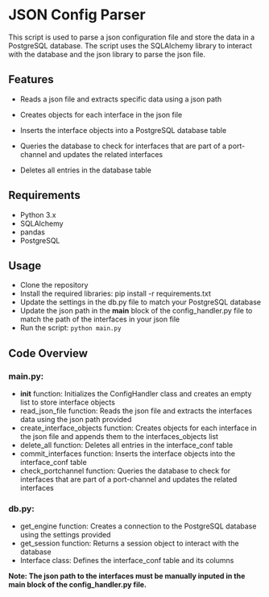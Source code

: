 # JSON Config Parser

This script is used to parse a json configuration file and store the data in a PostgreSQL database. The script uses the SQLAlchemy library to interact with the database and the json library to parse the json file.

## Features
- Reads a json file and extracts specific data using a json path

- Creates objects for each interface in the json file

- Inserts the interface objects into a PostgreSQL database table

- Queries the database to check for interfaces that are part of a port-channel and updates the related interfaces

- Deletes all entries in the database table

## Requirements
- Python 3.x 
- SQLAlchemy 
- pandas
- PostgreSQL
## Usage
- Clone the repository
- Install the required libraries: pip install -r requirements.txt
- Update the settings in the db.py file to match your PostgreSQL database
- Update the json path in the __main__ block of the config_handler.py file to match the path of the interfaces in your json file
- Run the script: `python main.py`

## Code Overview

### main.py:

- __init__ function: Initializes the ConfigHandler class and creates an empty list to store interface objects
- read_json_file function: Reads the json file and extracts the interfaces data using the json path provided
- create_interface_objects function: Creates objects for each interface in the json file and appends them to the interfaces_objects list
- delete_all function: Deletes all entries in the interface_conf table
- commit_interfaces function: Inserts the interface objects into the interface_conf table
- check_portchannel function: Queries the database to check for interfaces that are part of a port-channel and updates the related interfaces
### db.py:

- get_engine function: Creates a connection to the PostgreSQL database using the settings provided
- get_session function: Returns a session object to interact with the database
- Interface class: Defines the interface_conf table and its columns

**Note: The json path to the interfaces must be manually inputed in the __main__ block of the config_handler.py file.**
